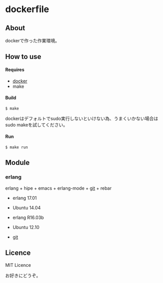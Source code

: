 dockerfile
==========

## About
dockerで作った作業環境。

## How to use
#### Requires
- [docker](http://docker.io)
- make

#### Build

```
$ make
```

dockerはデフォルトでsudo実行しないといけない為、うまくいかない場合はsudo makeを試してください。

#### Run

```
$ make run
```

## Module
### erlang
erlang + hipe + emacs + erlang-mode + [git](#git) + rebar

- erlang 17.01
 - Ubuntu 14.04

- erlang R16.03b
 - Ubuntu 12.10


- [git](git)

## Licence
MIT Licence

お好きにどうぞ。
